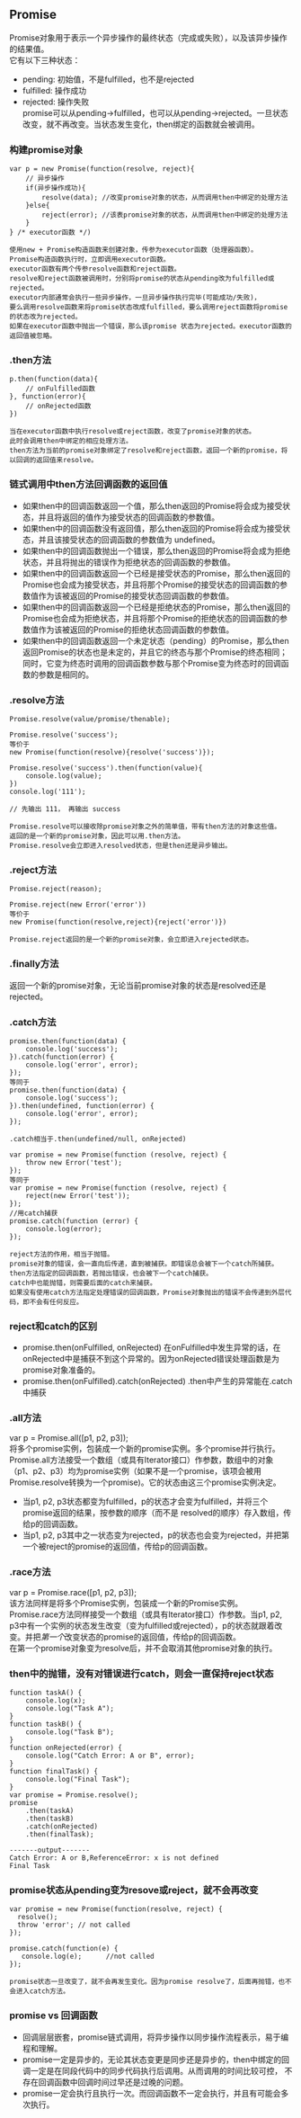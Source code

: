 ## Promise
Promise对象用于表示一个异步操作的最终状态（完成或失败），以及该异步操作的结果值。   
它有以下三种状态：
* pending: 初始值，不是fulfilled，也不是rejected
* fulfilled: 操作成功
* rejected: 操作失败   
promise可以从pending->fulfilled，也可以从pending->rejected。一旦状态改变，就不再改变。当状态发生变化，then绑定的函数就会被调用。
### 构建promise对象
```
var p = new Promise(function(resolve, reject){
    // 异步操作
    if(异步操作成功){
        resolve(data); //改变promise对象的状态，从而调用then中绑定的处理方法
    }else{
        reject(error); //该表promise对象的状态，从而调用then中绑定的处理方法
    }
} /* executor函数 */)

使用new + Promise构造函数来创建对象，传参为executor函数（处理器函数）。
Promise构造函数执行时，立即调用executor函数。
executor函数有两个传参resolve函数和reject函数。
resolve和reject函数被调用时，分别将promise的状态从pending改为fulfilled或rejected。
executor内部通常会执行一些异步操作，一旦异步操作执行完毕(可能成功/失败)，
要么调用resolve函数来将promise状态改成fulfilled，要么调用reject函数将promise的状态改为rejected。
如果在executor函数中抛出一个错误，那么该promise 状态为rejected。executor函数的返回值被忽略。
```
### .then方法
```
p.then(function(data){
    // onFulfilled函数
}, function(error){
    // onRejected函数
})

当在executor函数中执行resolve或reject函数，改变了promise对象的状态。
此时会调用then中绑定的相应处理方法。
then方法为当前的promise对象绑定了resolve和reject函数，返回一个新的promise，将以回调的返回值来resolve。
```
### 链式调用中then方法回调函数的返回值
* 如果then中的回调函数返回一个值，那么then返回的Promise将会成为接受状态，并且将返回的值作为接受状态的回调函数的参数值。
* 如果then中的回调函数没有返回值，那么then返回的Promise将会成为接受状态，并且该接受状态的回调函数的参数值为 undefined。
* 如果then中的回调函数抛出一个错误，那么then返回的Promise将会成为拒绝状态，并且将抛出的错误作为拒绝状态的回调函数的参数值。
* 如果then中的回调函数返回一个已经是接受状态的Promise，那么then返回的Promise也会成为接受状态，并且将那个Promise的接受状态的回调函数的参数值作为该被返回的Promise的接受状态回调函数的参数值。
* 如果then中的回调函数返回一个已经是拒绝状态的Promise，那么then返回的Promise也会成为拒绝状态，并且将那个Promise的拒绝状态的回调函数的参数值作为该被返回的Promise的拒绝状态回调函数的参数值。
* 如果then中的回调函数返回一个未定状态（pending）的Promise，那么then返回Promise的状态也是未定的，并且它的终态与那个Promise的终态相同；同时，它变为终态时调用的回调函数参数与那个Promise变为终态时的回调函数的参数是相同的。

### .resolve方法
```
Promise.resolve(value/promise/thenable);

Promise.resolve('success');
等价于
new Promise(function(resolve){resolve('success')});

Promise.resolve('success').then(function(value){
    console.log(value);
})
console.log('111');

// 先输出 111， 再输出 success

Promise.resolve可以接收除promise对象之外的简单值，带有then方法的对象这些值。
返回的是一个新的promise对象，因此可以用.then方法。 
Promise.resolve会立即进入resolved状态，但是then还是异步输出。

```
### .reject方法
```
Promise.reject(reason);

Promise.reject(new Error('error'))
等价于
new Promise(function(resolve,reject){reject('error')})

Promise.reject返回的是一个新的promise对象，会立即进入rejected状态。
```
### .finally方法
返回一个新的promise对象，无论当前promise对象的状态是resolved还是rejected。
### .catch方法
```
promise.then(function(data) {
    console.log('success');
}).catch(function(error) {
    console.log('error', error);
});
等同于
promise.then(function(data) {
    console.log('success');
}).then(undefined, function(error) {
    console.log('error', error);
});

.catch相当于.then(undefined/null, onRejected)

var promise = new Promise(function (resolve, reject) {
    throw new Error('test');
});
等同于
var promise = new Promise(function (resolve, reject) {
    reject(new Error('test'));
});
//用catch捕获
promise.catch(function (error) {
    console.log(error);
});

reject方法的作用，相当于抛错。
promise对象的错误，会一直向后传递，直到被捕获。即错误总会被下一个catch所捕获。
then方法指定的回调函数，若抛出错误，也会被下一个catch捕获。
catch中也能抛错，则需要后面的catch来捕获。
如果没有使用catch方法指定处理错误的回调函数，Promise对象抛出的错误不会传递到外层代码，即不会有任何反应。

```
### reject和catch的区别
* promise.then(onFulfilled, onRejected)
    在onFulfilled中发生异常的话，在onRejected中是捕获不到这个异常的。因为onRejected错误处理函数是为promise对象准备的。
* promise.then(onFulfilled).catch(onRejected)
    .then中产生的异常能在.catch中捕获

### .all方法
var p = Promise.all([p1, p2, p3]);   
将多个promise实例，包装成一个新的promise实例。多个promise并行执行。   
Promise.all方法接受一个数组（或具有Iterator接口）作参数，数组中的对象（p1、p2、p3）均为promise实例（如果不是一个promise，该项会被用Promise.resolve转换为一个promise)。它的状态由这三个promise实例决定。
* 当p1, p2, p3状态都变为fulfilled，p的状态才会变为fulfilled，并将三个promise返回的结果，按参数的顺序（而不是 resolved的顺序）存入数组，传给p的回调函数。
* 当p1, p2, p3其中之一状态变为rejected，p的状态也会变为rejected，并把第一个被reject的promise的返回值，传给p的回调函数。

### .race方法
var p = Promise.race([p1, p2, p3]);      
该方法同样是将多个Promise实例，包装成一个新的Promise实例。      
Promise.race方法同样接受一个数组（或具有Iterator接口）作参数。当p1, p2, p3中有一个实例的状态发生改变（变为fulfilled或rejected），p的状态就跟着改变。并把*第一个*改变状态的promise的返回值，传给p的回调函数。   
在第一个promise对象变为resolve后，并不会取消其他promise对象的执行。  

### then中的抛错，没有对错误进行catch，则会一直保持reject状态
```
function taskA() {
    console.log(x);
    console.log("Task A");
}
function taskB() {
    console.log("Task B");
}
function onRejected(error) {
    console.log("Catch Error: A or B", error);
}
function finalTask() {
    console.log("Final Task");
}
var promise = Promise.resolve();
promise
    .then(taskA)
    .then(taskB)
    .catch(onRejected)
    .then(finalTask);
    
-------output-------
Catch Error: A or B,ReferenceError: x is not defined
Final Task
```
### promise状态从pending变为resove或reject，就不会再改变
```
var promise = new Promise(function(resolve, reject) {
  resolve();
  throw 'error'; // not called
});

promise.catch(function(e) {
   console.log(e);      //not called
});

promise状态一旦改变了，就不会再发生变化。因为promise resolve了，后面再抛错，也不会进入catch方法。
```

### promise vs 回调函数
* 回调层层嵌套，promise链式调用，将异步操作以同步操作流程表示，易于编程和理解。
* promise一定是异步的，无论其状态变更是同步还是异步的，then中绑定的回调一定是在同段代码中的同步代码执行后调用。从而调用的时间比较可控，
  不存在回调函数中回调时间过早还是过晚的问题。
* promise一定会执行且执行一次。而回调函数不一定会执行，并且有可能会多次执行。
